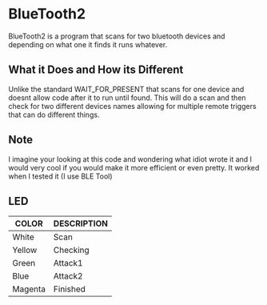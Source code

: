 # BlueTooth2

BlueTooth2 is a program that scans for two bluetooth devices and depending on what one it finds it runs whatever.

## What it Does and How its Different

Unlike the standard WAIT_FOR_PRESENT that scans for one device and doesnt allow code after it to run until found.
This will do a scan and then check for two different devices names allowing for multiple remote triggers that
can do different things.

## Note

I imagine your looking at this code and wondering what idiot wrote it and I would very cool if you would
make it more efficient or even pretty. It worked when I tested it (I use BLE Tool)

## LED

|  COLOR  | DESCRIPTION |
|---------|-------------|
| White   | Scan        |
| Yellow  | Checking    |
| Green   | Attack1     |
| Blue    | Attack2     |
| Magenta | Finished    |